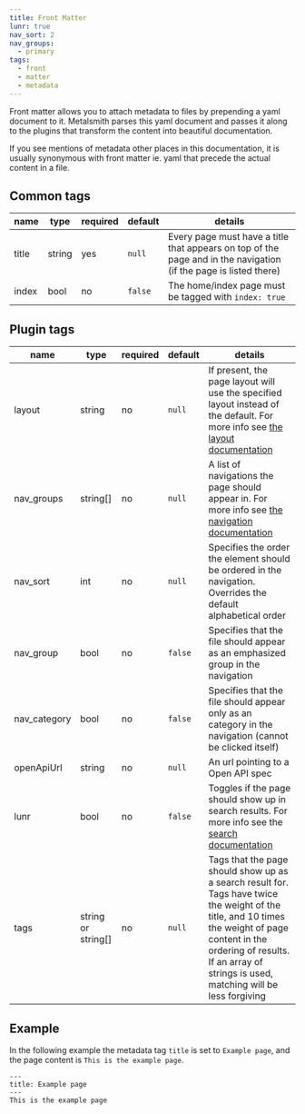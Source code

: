 ```yaml
---
title: Front Matter
lunr: true
nav_sort: 2
nav_groups:
  - primary
tags:
  - front
  - matter
  - metadata
---
```

Front matter allows you to attach metadata to files by prepending a yaml document to it. Metalsmith parses this yaml document and passes it along to the plugins that transform the content into beautiful documentation.

If you see mentions of metadata other places in this documentation, it is usually synonymous with front matter ie. yaml that precede the actual content in a file.

## Common tags
| name| type | required | default | details |
|---|---|-----|---|---|
| title | string | yes | `null` | Every page must have a title that appears on top of the page and in the navigation (if the page is listed there) |
| index | bool | no | `false` | The home/index page must be tagged with `index: true` |

## Plugin tags
| name| type | required | default | details |
|---|---|-----|---|---|
| layout | string | no | `null` | If present, the page layout will use the specified layout instead of the default. For more info see [the layout documentation](../features/layout.html) |
| nav_groups | string[] | no | `null` | A list of navigations the page should appear in. For more info see [the navigation documentation](../features/navigation.html) |
| nav_sort | int | no | `null` | Specifies the order the element should be ordered in the navigation. Overrides the default alphabetical order |
| nav_group | bool | no | `false` | Specifies that the file should appear as an emphasized group in the navigation |
| nav_category | bool | no | `false` | Specifies that the file should appear only as an category in the navigation (cannot be clicked itself) |
| openApiUrl | string | no | `null` | An url pointing to a Open API spec |
| lunr | bool | no | `false` | Toggles if the page should show up in search results. For more info see the [search documentation](../features/search.html) |
| tags | string or string[] | no | `null` | Tags that the page should show up as a search result for. Tags have twice the weight of the title, and 10 times the weight of page content in the ordering of results. If an array of strings is used, matching will be less forgiving |

## Example
In the following example the metadata tag `title` is set to `Example page`, and the page content is `This is the example page`.
```
---
title: Example page
---
This is the example page
```
